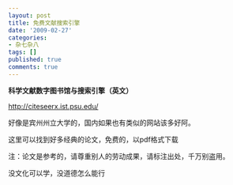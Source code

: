 ```yaml
---
layout: post
title: 免费文献搜索引擎
date: '2009-02-27'
categories:
- 杂七杂八
tags: []
published: true
comments: true
---
```

<p><strong>科学文献数字图书馆与搜索引擎（英文）</strong></p>

<p><a href="http://citeseerx.ist.psu.edu/" target="_blank">http://citeseerx.ist.psu.edu/</a></p>

<p>好像是宾州州立大学的，国内如果也有类似的网站该多好阿。</p>

<p>这里可以找到好多经典的论文，免费的，以pdf格式下载</p>

<p>注：论文是参考的，请尊重别人的劳动成果，请标注出处，千万别盗用。</p>

<p>没文化可以学，没道德怎么能行</p>
